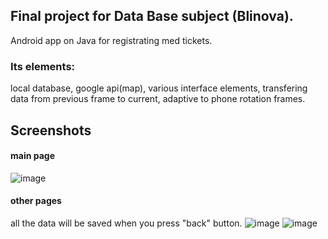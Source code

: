 ## Final project for Data Base subject (Blinova). 
Android app on Java for registrating med tickets. 
### Its elements: 
local database, google api(map), various interface elements, transfering data from previous frame to current, adaptive to phone rotation frames.
## Screenshots
#### main page
![image](https://user-images.githubusercontent.com/53793144/188570865-9296fe19-bd99-4764-8756-7a38b5e69ee3.png)
#### other pages
all the data will be saved when you press "back" button.
![image](https://user-images.githubusercontent.com/53793144/188571113-2f876358-059f-401f-ba3b-521ddb3ce0e8.png)
![image](https://user-images.githubusercontent.com/53793144/188571023-f4efea44-9aad-441c-895b-1bc18fd49512.png)
